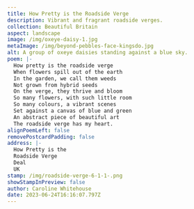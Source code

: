 ```yaml
---
title: How Pretty is the Roadside Verge
description: Vibrant and fragrant roadside verges.
collection: Beautiful Britain
aspect: landscape
image: /img/oxeye-daisy-1.jpg
metaImage: /img/beyond-pebbles-face-kingsdo.jpg
alt: A group of oxeye daisies standing against a blue sky.
poem: |-
  How pretty is the roadside verge
  When flowers spill out of the earth
  In the garden, we call them weeds
  Not grown from hybrid seeds
  On the verge, they thrive and bloom
  So many flowers, with such little room
  So many colours, a vibrant scenes
  Set against a canvas of blue and green
  An abstract piece of beautiful art
  The roadside verge has my heart.
alignPoemLeft: false
removePostcardPadding: false
address: |-
  How Pretty is the 
  Roadside Verge
  Deal
  UK
stamp: /img/roadside-verge-6-1-1-.png
showStampInPreview: false
author: Caroline Whitehouse
date: 2023-06-24T16:16:07.797Z
---
```

